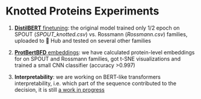 # Knotted Proteins Experiments

1) [**DistilBERT** finetuning](fine-tuning/): the original model trained only 1/2 epoch on SPOUT (*SPOUT_knotted.csv*) vs. Rossmann (*Rossmann.csv*) families, uploaded to 🤗 Hub and tested on several other families 

2) [**ProtBertBFD** embeddings](tsne-visualization/): we have calculated protein-level embeddings for on SPOUT and Rossmann families, got t-SNE visualizations and trained a small CNN classifier (accuracy >0.997)

3) **Interpretability**: we are working on BERT-like transformers interpretability, i.e. which part of the sequence contributed to the decision, it is still [a work in progress](https://github.com/ML-Bioinfo-CEITEC/cDNA-pretraining/tree/main/experiments/interpretability)
